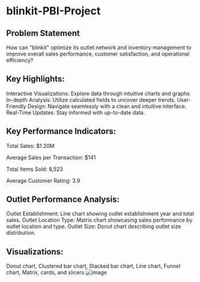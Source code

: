 # blinkit-PBI-Project

## Problem Statement

How can "blinkit" optimize its outlet network and inventory management to improve overall sales performance, customer satisfaction, and operational efficiency?


## Key Highlights:

Interactive Visualizations: Explore data through intuitive charts and graphs.
In-depth Analysis: Utilize calculated fields to uncover deeper trends.
User-Friendly Design: Navigate seamlessly with a clean and intuitive interface.
Real-Time Updates: Stay informed with up-to-date data.

## Key Performance Indicators:

Total Sales: $1.20M

Average Sales per Transaction: $141

Total Items Sold: 8,523

Average Customer Rating: 3.9

## Outlet Performance Analysis:

Outlet Establishment: Line chart showing outlet establishment year and total sales.
Outlet Location Type: Matrix chart showcasing sales performance by outlet location and type.
Outlet Size: Donut chart describing outlet size distribution.

## Visualizations:

Donut chart, Clustered bar chart, Stacked bar chart, Line chart, Funnel chart, Matrix, cards, and slicers
![image](https://github.com/user-attachments/assets/866833fe-e7ed-440a-a747-07148472c8f4)
